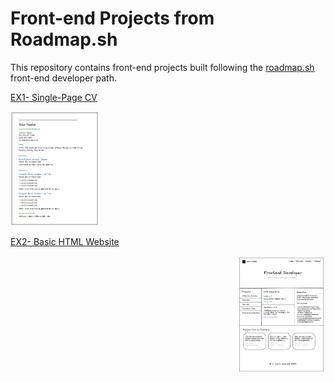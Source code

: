 # Front-end Projects from Roadmap.sh
This repository contains front-end projects built following the [roadmap.sh](https://roadmap.sh/) front-end developer path.

[EX1- Single-Page CV](https://roadmap.sh/projects/single-page-cv)
<p align="left">
  <a href='/Frontend Projects/01-single-page-cv/'>
    <img width="28%" src="./assets/sing-cv.png" alt="single page cv" />
  </a>
</p>

[EX2- Basic HTML Website](https://roadmap.sh/projects/basic-html-website)
<p align="right">
  <a href='/Frontend Projects/02-basic-html-website/'>
    <img width="28%" src="./assets/basic HTML.png" alt="base HTML" />
  </a>
</p>